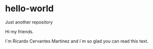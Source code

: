 # hello-world
Just another repository

Hi my friends. 

I´m Ricardo Cervantes Martínez and i´m so glad you can read this text. 
